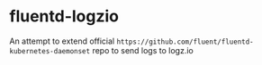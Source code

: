 # fluentd-logzio

An attempt to extend official `https://github.com/fluent/fluentd-kubernetes-daemonset` repo to send logs to logz.io
